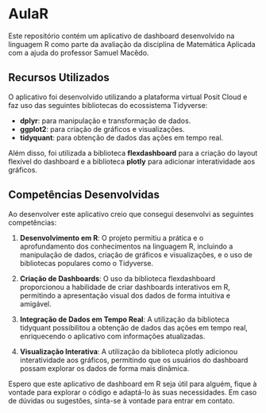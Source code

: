 # AulaR

Este repositório contém um aplicativo de dashboard desenvolvido na linguagem R como parte da avaliação da disciplina de Matemática Aplicada com a ajuda do professor Samuel Macêdo.

## Recursos Utilizados

O aplicativo foi desenvolvido utilizando a plataforma virtual Posit Cloud e faz uso das seguintes bibliotecas do ecossistema Tidyverse:

- **dplyr**: para manipulação e transformação de dados.
- **ggplot2**: para criação de gráficos e visualizações.
- **tidyquant**: para obtenção de dados das ações em tempo real.

Além disso, foi utilizada a biblioteca **flexdashboard** para a criação do layout flexível do dashboard e a biblioteca **plotly** para adicionar interatividade aos gráficos.

## Competências Desenvolvidas

Ao desenvolver este aplicativo creio que consegui desenvolvi as seguintes competências:

1. **Desenvolvimento em R**: O projeto permitiu a prática e o aprofundamento dos conhecimentos na linguagem R, incluindo a manipulação de dados, criação de gráficos e visualizações, e o uso de bibliotecas populares como o Tidyverse.

2. **Criação de Dashboards**: O uso da biblioteca flexdashboard proporcionou a habilidade de criar dashboards interativos em R, permitindo a apresentação visual dos dados de forma intuitiva e amigável.

3. **Integração de Dados em Tempo Real**: A utilização da biblioteca tidyquant possibilitou a obtenção de dados das ações em tempo real, enriquecendo o aplicativo com informações atualizadas.

4. **Visualização Interativa**: A utilização da biblioteca plotly adicionou interatividade aos gráficos, permitindo que os usuários do dashboard possam explorar os dados de forma mais dinâmica.


Espero que este aplicativo de dashboard em R seja útil para alguém, fique à vontade para explorar o código e adaptá-lo às suas necessidades. Em caso de dúvidas ou sugestões, sinta-se à vontade para entrar em contato.
